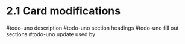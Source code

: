# 2.1 Card modifications
#todo-uno description
#todo-uno section headings
#todo-uno fill out sections
#todo-uno update used by
